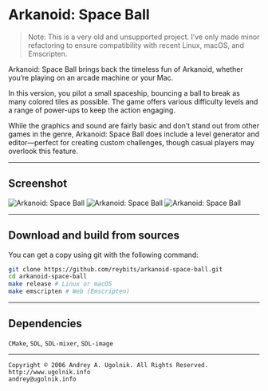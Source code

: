 # Arkanoid: Space Ball

> Note: This is a very old and unsupported project. I’ve only made minor refactoring to ensure compatibility with recent Linux, macOS, and Emscripten.

Arkanoid: Space Ball brings back the timeless fun of Arkanoid, whether you’re playing on an arcade machine or your Mac.

In this version, you pilot a small spaceship, bouncing a ball to break as many colored tiles as possible. The game offers various difficulty levels and a range of power-ups to keep the action engaging.

While the graphics and sound are fairly basic and don’t stand out from other games in the genre, Arkanoid: Space Ball does include a level generator and editor—perfect for creating custom challenges, though casual players may overlook this feature.

***

## Screenshot

![Arkanoid: Space Ball](https://camo.githubusercontent.com/a4f02b2dc646d804faa53ea7db141df8234a4b18c46e7a5bad790f4cf916ba9a/68747470733a2f2f6269746275636b65742e6f72672f616e64726579752f61726b616e6f69642d73706163652d62616c6c2f646f776e6c6f6164732f61726b616e6f69642d73706163652d62616c6c2d312e6a7067) ![Arkanoid: Space Ball](https://camo.githubusercontent.com/e6e8ca7e765ac28fb743591e157f47c6acb3c248fa1ff9a2281c1095af186228/68747470733a2f2f6269746275636b65742e6f72672f616e64726579752f61726b616e6f69642d73706163652d62616c6c2f646f776e6c6f6164732f61726b616e6f69642d73706163652d62616c6c2d322e6a7067) ![Arkanoid: Space Ball](https://camo.githubusercontent.com/f818832c9320e31b429032f31b66fe8ac2d97c281e87a19f0b675a00b555f251/68747470733a2f2f6269746275636b65742e6f72672f616e64726579752f61726b616e6f69642d73706163652d62616c6c2f646f776e6c6f6164732f61726b616e6f69642d73706163652d62616c6c2d332e6a7067)

***

## Download and build from sources

You can get a copy using git with the following command:

```sh
git clone https://github.com/reybits/arkanoid-space-ball.git
cd arkanoid-space-ball
make release # Linux or macOS
make emscripten # Web (Emscripten)
```

***

## Dependencies

`CMake`, `SDL`, `SDL-mixer`, `SDL-image`

***

```
Copyright © 2006 Andrey A. Ugolnik. All Rights Reserved.
http://www.ugolnik.info
andrey@ugolnik.info
```
